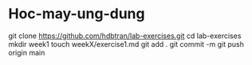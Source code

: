 # Hoc-may-ung-dung
git clone https://github.com/hdbtran/lab-exercises.git
cd lab-exercises
mkdir week1
touch weekX/exercise1.md 
git add .
git commit -m 
git push origin main  
